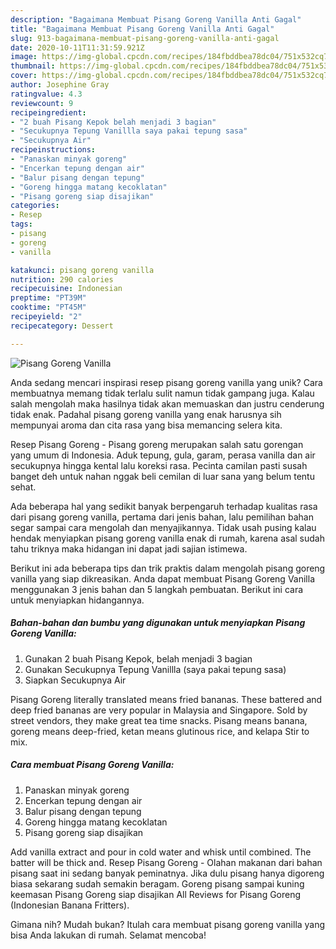 ```yaml
---
description: "Bagaimana Membuat Pisang Goreng Vanilla Anti Gagal"
title: "Bagaimana Membuat Pisang Goreng Vanilla Anti Gagal"
slug: 913-bagaimana-membuat-pisang-goreng-vanilla-anti-gagal
date: 2020-10-11T11:31:59.921Z
image: https://img-global.cpcdn.com/recipes/184fbddbea78dc04/751x532cq70/pisang-goreng-vanilla-foto-resep-utama.jpg
thumbnail: https://img-global.cpcdn.com/recipes/184fbddbea78dc04/751x532cq70/pisang-goreng-vanilla-foto-resep-utama.jpg
cover: https://img-global.cpcdn.com/recipes/184fbddbea78dc04/751x532cq70/pisang-goreng-vanilla-foto-resep-utama.jpg
author: Josephine Gray
ratingvalue: 4.3
reviewcount: 9
recipeingredient:
- "2 buah Pisang Kepok belah menjadi 3 bagian"
- "Secukupnya Tepung Vanillla saya pakai tepung sasa"
- "Secukupnya Air"
recipeinstructions:
- "Panaskan minyak goreng"
- "Encerkan tepung dengan air"
- "Balur pisang dengan tepung"
- "Goreng hingga matang kecoklatan"
- "Pisang goreng siap disajikan"
categories:
- Resep
tags:
- pisang
- goreng
- vanilla

katakunci: pisang goreng vanilla 
nutrition: 290 calories
recipecuisine: Indonesian
preptime: "PT39M"
cooktime: "PT45M"
recipeyield: "2"
recipecategory: Dessert

---
```



![Pisang Goreng Vanilla](https://img-global.cpcdn.com/recipes/184fbddbea78dc04/751x532cq70/pisang-goreng-vanilla-foto-resep-utama.jpg)

Anda sedang mencari inspirasi resep pisang goreng vanilla yang unik? Cara membuatnya memang tidak terlalu sulit namun tidak gampang juga. Kalau salah mengolah maka hasilnya tidak akan memuaskan dan justru cenderung tidak enak. Padahal pisang goreng vanilla yang enak harusnya sih mempunyai aroma dan cita rasa yang bisa memancing selera kita.

Resep Pisang Goreng - Pisang goreng merupakan salah satu gorengan yang umum di Indonesia. Aduk tepung, gula, garam, perasa vanilla dan air secukupnya hingga kental lalu koreksi rasa. Pecinta camilan pasti susah banget deh untuk nahan nggak beli cemilan di luar sana yang belum tentu sehat.

Ada beberapa hal yang sedikit banyak berpengaruh terhadap kualitas rasa dari pisang goreng vanilla, pertama dari jenis bahan, lalu pemilihan bahan segar sampai cara mengolah dan menyajikannya. Tidak usah pusing kalau hendak menyiapkan pisang goreng vanilla enak di rumah, karena asal sudah tahu triknya maka hidangan ini dapat jadi sajian istimewa.


Berikut ini ada beberapa tips dan trik praktis dalam mengolah pisang goreng vanilla yang siap dikreasikan. Anda dapat membuat Pisang Goreng Vanilla menggunakan 3 jenis bahan dan 5 langkah pembuatan. Berikut ini cara untuk menyiapkan hidangannya.

<!--inarticleads1-->

##### Bahan-bahan dan bumbu yang digunakan untuk menyiapkan Pisang Goreng Vanilla:

1. Gunakan 2 buah Pisang Kepok, belah menjadi 3 bagian
1. Gunakan Secukupnya Tepung Vanillla (saya pakai tepung sasa)
1. Siapkan Secukupnya Air


Pisang Goreng literally translated means fried bananas. These battered and deep fried bananas are very popular in Malaysia and Singapore. Sold by street vendors, they make great tea time snacks. Pisang means banana, goreng means deep-fried, ketan means glutinous rice, and kelapa Stir to mix. 

<!--inarticleads2-->

##### Cara membuat Pisang Goreng Vanilla:

1. Panaskan minyak goreng
1. Encerkan tepung dengan air
1. Balur pisang dengan tepung
1. Goreng hingga matang kecoklatan
1. Pisang goreng siap disajikan


Add vanilla extract and pour in cold water and whisk until combined. The batter will be thick and. Resep Pisang Goreng - Olahan makanan dari bahan pisang saat ini sedang banyak peminatnya. Jika dulu pisang hanya digoreng biasa sekarang sudah semakin beragam. Goreng pisang sampai kuning keemasan Pisang Goreng siap disajikan All Reviews for Pisang Goreng (Indonesian Banana Fritters). 

Gimana nih? Mudah bukan? Itulah cara membuat pisang goreng vanilla yang bisa Anda lakukan di rumah. Selamat mencoba!
